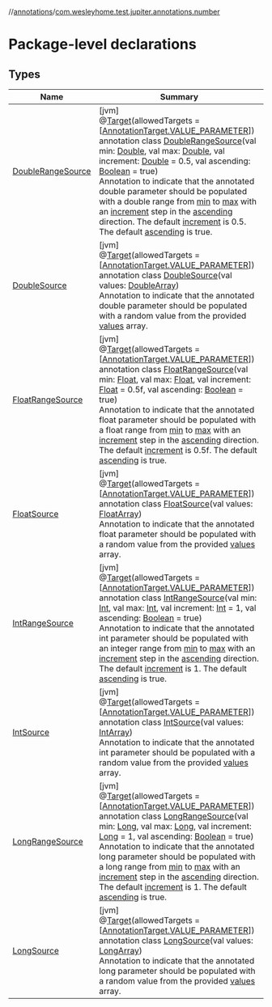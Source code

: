 //[annotations](../../index.md)/[com.wesleyhome.test.jupiter.annotations.number](index.md)

# Package-level declarations

## Types

| Name | Summary |
|---|---|
| [DoubleRangeSource](-double-range-source/index.md) | [jvm]<br>@[Target](https://kotlinlang.org/api/latest/jvm/stdlib/kotlin.annotation/-target/index.html)(allowedTargets = [[AnnotationTarget.VALUE_PARAMETER](https://kotlinlang.org/api/latest/jvm/stdlib/kotlin.annotation/-annotation-target/-v-a-l-u-e_-p-a-r-a-m-e-t-e-r/index.html)])<br>annotation class [DoubleRangeSource](-double-range-source/index.md)(val min: [Double](https://kotlinlang.org/api/latest/jvm/stdlib/kotlin/-double/index.html), val max: [Double](https://kotlinlang.org/api/latest/jvm/stdlib/kotlin/-double/index.html), val increment: [Double](https://kotlinlang.org/api/latest/jvm/stdlib/kotlin/-double/index.html) = 0.5, val ascending: [Boolean](https://kotlinlang.org/api/latest/jvm/stdlib/kotlin/-boolean/index.html) = true)<br>Annotation to indicate that the annotated double parameter should be populated with a double range from [min](-double-range-source/min.md) to [max](-double-range-source/max.md) with an [increment](-double-range-source/increment.md) step in the [ascending](-double-range-source/ascending.md) direction. The default [increment](-double-range-source/increment.md) is 0.5. The default [ascending](-double-range-source/ascending.md) is true. |
| [DoubleSource](-double-source/index.md) | [jvm]<br>@[Target](https://kotlinlang.org/api/latest/jvm/stdlib/kotlin.annotation/-target/index.html)(allowedTargets = [[AnnotationTarget.VALUE_PARAMETER](https://kotlinlang.org/api/latest/jvm/stdlib/kotlin.annotation/-annotation-target/-v-a-l-u-e_-p-a-r-a-m-e-t-e-r/index.html)])<br>annotation class [DoubleSource](-double-source/index.md)(val values: [DoubleArray](https://kotlinlang.org/api/latest/jvm/stdlib/kotlin/-double-array/index.html))<br>Annotation to indicate that the annotated double parameter should be populated with a random value from the provided [values](-double-source/values.md) array. |
| [FloatRangeSource](-float-range-source/index.md) | [jvm]<br>@[Target](https://kotlinlang.org/api/latest/jvm/stdlib/kotlin.annotation/-target/index.html)(allowedTargets = [[AnnotationTarget.VALUE_PARAMETER](https://kotlinlang.org/api/latest/jvm/stdlib/kotlin.annotation/-annotation-target/-v-a-l-u-e_-p-a-r-a-m-e-t-e-r/index.html)])<br>annotation class [FloatRangeSource](-float-range-source/index.md)(val min: [Float](https://kotlinlang.org/api/latest/jvm/stdlib/kotlin/-float/index.html), val max: [Float](https://kotlinlang.org/api/latest/jvm/stdlib/kotlin/-float/index.html), val increment: [Float](https://kotlinlang.org/api/latest/jvm/stdlib/kotlin/-float/index.html) = 0.5f, val ascending: [Boolean](https://kotlinlang.org/api/latest/jvm/stdlib/kotlin/-boolean/index.html) = true)<br>Annotation to indicate that the annotated float parameter should be populated with a float range from [min](-float-range-source/min.md) to [max](-float-range-source/max.md) with an [increment](-float-range-source/increment.md) step in the [ascending](-float-range-source/ascending.md) direction. The default [increment](-float-range-source/increment.md) is 0.5f. The default [ascending](-float-range-source/ascending.md) is true. |
| [FloatSource](-float-source/index.md) | [jvm]<br>@[Target](https://kotlinlang.org/api/latest/jvm/stdlib/kotlin.annotation/-target/index.html)(allowedTargets = [[AnnotationTarget.VALUE_PARAMETER](https://kotlinlang.org/api/latest/jvm/stdlib/kotlin.annotation/-annotation-target/-v-a-l-u-e_-p-a-r-a-m-e-t-e-r/index.html)])<br>annotation class [FloatSource](-float-source/index.md)(val values: [FloatArray](https://kotlinlang.org/api/latest/jvm/stdlib/kotlin/-float-array/index.html))<br>Annotation to indicate that the annotated float parameter should be populated with a random value from the provided [values](-float-source/values.md) array. |
| [IntRangeSource](-int-range-source/index.md) | [jvm]<br>@[Target](https://kotlinlang.org/api/latest/jvm/stdlib/kotlin.annotation/-target/index.html)(allowedTargets = [[AnnotationTarget.VALUE_PARAMETER](https://kotlinlang.org/api/latest/jvm/stdlib/kotlin.annotation/-annotation-target/-v-a-l-u-e_-p-a-r-a-m-e-t-e-r/index.html)])<br>annotation class [IntRangeSource](-int-range-source/index.md)(val min: [Int](https://kotlinlang.org/api/latest/jvm/stdlib/kotlin/-int/index.html), val max: [Int](https://kotlinlang.org/api/latest/jvm/stdlib/kotlin/-int/index.html), val increment: [Int](https://kotlinlang.org/api/latest/jvm/stdlib/kotlin/-int/index.html) = 1, val ascending: [Boolean](https://kotlinlang.org/api/latest/jvm/stdlib/kotlin/-boolean/index.html) = true)<br>Annotation to indicate that the annotated int parameter should be populated with an integer range from [min](-int-range-source/min.md) to [max](-int-range-source/max.md) with an [increment](-int-range-source/increment.md) step in the [ascending](-int-range-source/ascending.md) direction. The default [increment](-int-range-source/increment.md) is 1. The default [ascending](-int-range-source/ascending.md) is true. |
| [IntSource](-int-source/index.md) | [jvm]<br>@[Target](https://kotlinlang.org/api/latest/jvm/stdlib/kotlin.annotation/-target/index.html)(allowedTargets = [[AnnotationTarget.VALUE_PARAMETER](https://kotlinlang.org/api/latest/jvm/stdlib/kotlin.annotation/-annotation-target/-v-a-l-u-e_-p-a-r-a-m-e-t-e-r/index.html)])<br>annotation class [IntSource](-int-source/index.md)(val values: [IntArray](https://kotlinlang.org/api/latest/jvm/stdlib/kotlin/-int-array/index.html))<br>Annotation to indicate that the annotated int parameter should be populated with a random value from the provided [values](-int-source/values.md) array. |
| [LongRangeSource](-long-range-source/index.md) | [jvm]<br>@[Target](https://kotlinlang.org/api/latest/jvm/stdlib/kotlin.annotation/-target/index.html)(allowedTargets = [[AnnotationTarget.VALUE_PARAMETER](https://kotlinlang.org/api/latest/jvm/stdlib/kotlin.annotation/-annotation-target/-v-a-l-u-e_-p-a-r-a-m-e-t-e-r/index.html)])<br>annotation class [LongRangeSource](-long-range-source/index.md)(val min: [Long](https://kotlinlang.org/api/latest/jvm/stdlib/kotlin/-long/index.html), val max: [Long](https://kotlinlang.org/api/latest/jvm/stdlib/kotlin/-long/index.html), val increment: [Long](https://kotlinlang.org/api/latest/jvm/stdlib/kotlin/-long/index.html) = 1, val ascending: [Boolean](https://kotlinlang.org/api/latest/jvm/stdlib/kotlin/-boolean/index.html) = true)<br>Annotation to indicate that the annotated long parameter should be populated with a long range from [min](-long-range-source/min.md) to [max](-long-range-source/max.md) with an [increment](-long-range-source/increment.md) step in the [ascending](-long-range-source/ascending.md) direction. The default [increment](-long-range-source/increment.md) is 1. The default [ascending](-long-range-source/ascending.md) is true. |
| [LongSource](-long-source/index.md) | [jvm]<br>@[Target](https://kotlinlang.org/api/latest/jvm/stdlib/kotlin.annotation/-target/index.html)(allowedTargets = [[AnnotationTarget.VALUE_PARAMETER](https://kotlinlang.org/api/latest/jvm/stdlib/kotlin.annotation/-annotation-target/-v-a-l-u-e_-p-a-r-a-m-e-t-e-r/index.html)])<br>annotation class [LongSource](-long-source/index.md)(val values: [LongArray](https://kotlinlang.org/api/latest/jvm/stdlib/kotlin/-long-array/index.html))<br>Annotation to indicate that the annotated long parameter should be populated with a random value from the provided [values](-long-source/values.md) array. |
